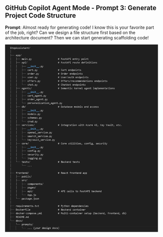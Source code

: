 

## GitHub Copilot Agent Mode - Prompt 3:   Generate Project Code Structure 

**Prompt**: Almost ready for generating code! I know this is your favorite part of the job, right? Can we design a file structure first based on the architecture document? Then we can start generating scaffolding code!

![File Structure](../../docs/images/prompts/project_file_structure.png)

